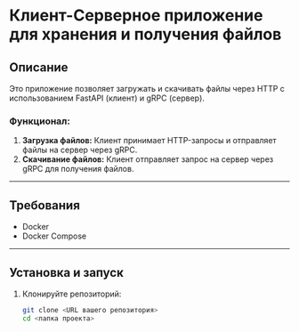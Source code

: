 # Клиент-Серверное приложение для хранения и получения файлов

## Описание
Это приложение позволяет загружать и скачивать файлы через HTTP с использованием FastAPI (клиент) и gRPC (сервер).

### Функционал:
1. **Загрузка файлов:** Клиент принимает HTTP-запросы и отправляет файлы на сервер через gRPC.
2. **Скачивание файлов:** Клиент отправляет запрос на сервер через gRPC для получения файлов.

---

## Требования
- Docker
- Docker Compose

---

## Установка и запуск

1. Клонируйте репозиторий:
   ```bash
   git clone <URL вашего репозитория>
   cd <папка проекта>
